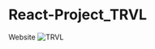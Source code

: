 # React-Project_TRVL
Website
![TRVL](https://user-images.githubusercontent.com/74706560/162439743-53259642-604e-4f4f-9254-55cdd689be2b.JPG)

